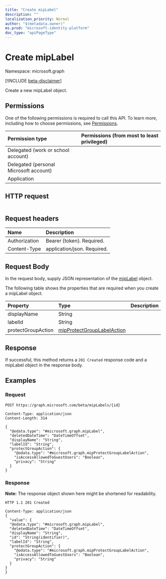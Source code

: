 ```yaml
---
title: "Create mipLabel"
description: ""
localization_priority: Normal
author: "$(metadata.owner)"
ms.prod: "microsoft-identity-platform"
doc_type: "apiPageType"
---
```


# Create mipLabel

Namespace: microsoft.graph

[!INCLUDE [beta-disclaimer](../../includes/beta-disclaimer.md)]

Create a new mipLabel object.

## Permissions

One of the following permissions is required to call this API. To learn more, including how to choose permissions, see [Permissions](/graph/permissions-reference).

| Permission type                        | Permissions (from most to least privileged) |
| :------------------------------------- | :------------------------------------------ |
| Delegated (work or school account)     |                                             |
| Delegated (personal Microsoft account) |                                             |
| Application                            |                                             |

## HTTP request

<!-- {
  "blockType": "ignored"
}
-->

```http

```

## Request headers

| Name          | Description                 |
| :------------ | :-------------------------- |
| Authorization | Bearer {token}. Required.   |
| Content-Type  | application/json. Required. |

## Request Body

In the request body, supply JSON representation of the [mipLabel](../resources/-miplabel.md) object.

<!-- Actions and Functions -->

<!-- CRUD Methods -->

The following table shows the properties that are required when you create a mipLabel object.

| Property           | Type                                                                     | Description |
| :----------------- | :----------------------------------------------------------------------- | :---------- |
| displayName        | String                                                                   |             |
| labelId            | String                                                                   |             |
| protectGroupAction | [mipProtectGroupLabelAction](../resources/mipprotectgrouplabelaction.md) |             |

## Response

If successful, this method returns a `201 Created` response code and a mipLabel object in the response body.

## Examples

### Request

<!-- {
  "blockType": "request",
  "name": "create_miplabel"
}
-->

```http
POST https://graph.microsoft.com/beta/mipLabels/{id}

Content-Type: application/json
Content-Length: 314

{
  "@odata.type": "#microsoft.graph.mipLabel",
  "deletedDateTime": "DateTimeOffset",
  "displayName": "String",
  "labelId": "String",
  "protectGroupAction": {
    "@odata.type": "#microsoft.graph.mipProtectGroupLabelAction",
    "isAccessAllowedToGuestUsers": "Boolean",
    "privacy": "String"
  }
}

```

### Response

**Note:** The response object shown here might be shortened for readability.

<!-- {
  "blockType": "response",
  "truncated": true,
  "@odata.type": "Microsoft.DirectoryServices.mipLabel"
}
-->

```http
HTTP 1.1 201 Created

Content-Type: application/json
{
  "value": {
  "@odata.type": "#microsoft.graph.mipLabel",
  "deletedDateTime": "DateTimeOffset",
  "displayName": "String",
  "id": "String(identifier)",
  "labelId": "String",
  "protectGroupAction": {
    "@odata.type": "#microsoft.graph.mipProtectGroupLabelAction",
    "isAccessAllowedToGuestUsers": "Boolean",
    "privacy": "String"
  }
}
}

```
